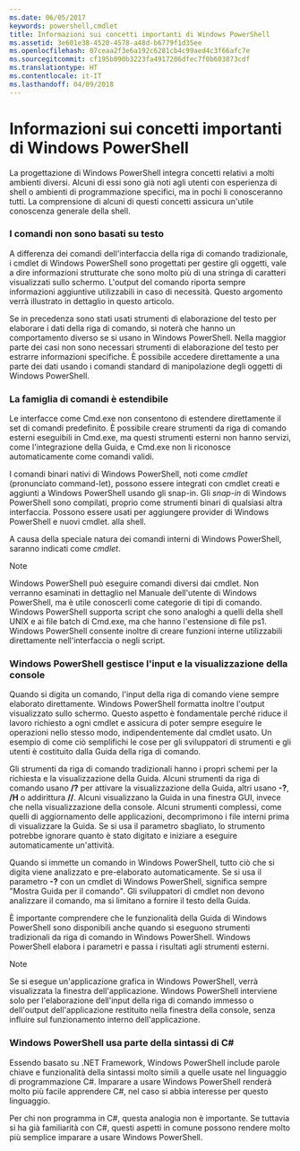 ```yaml
---
ms.date: 06/05/2017
keywords: powershell,cmdlet
title: Informazioni sui concetti importanti di Windows PowerShell
ms.assetid: 3e601e38-4520-4578-a48d-b6779f1d35ee
ms.openlocfilehash: 07ceaa2f3e6a192c6281cb4c99aed4c3f66afc7e
ms.sourcegitcommit: cf195b090b3223fa4917206dfec7f0b603873cdf
ms.translationtype: HT
ms.contentlocale: it-IT
ms.lasthandoff: 04/09/2018
---
```

# <a name="understanding-important-windows-powershell-concepts"></a>Informazioni sui concetti importanti di Windows PowerShell
La progettazione di Windows PowerShell integra concetti relativi a molti ambienti diversi. Alcuni di essi sono già noti agli utenti con esperienza di shell o ambienti di programmazione specifici, ma in pochi li conosceranno tutti. La comprensione di alcuni di questi concetti assicura un'utile conoscenza generale della shell.

### <a name="commands-are-not-text-based"></a>I comandi non sono basati su testo
A differenza dei comandi dell'interfaccia della riga di comando tradizionale, i cmdlet di Windows PowerShell sono progettati per gestire gli oggetti, vale a dire informazioni strutturate che sono molto più di una stringa di caratteri visualizzati sullo schermo. L'output del comando riporta sempre informazioni aggiuntive utilizzabili in caso di necessità. Questo argomento verrà illustrato in dettaglio in questo articolo.

Se in precedenza sono stati usati strumenti di elaborazione del testo per elaborare i dati della riga di comando, si noterà che hanno un comportamento diverso se si usano in Windows PowerShell. Nella maggior parte dei casi non sono necessari strumenti di elaborazione del testo per estrarre informazioni specifiche. È possibile accedere direttamente a una parte dei dati usando i comandi standard di manipolazione degli oggetti di Windows PowerShell.

### <a name="the-command-family-is-extensible"></a>La famiglia di comandi è estendibile
Le interfacce come Cmd.exe non consentono di estendere direttamente il set di comandi predefinito. È possibile creare strumenti da riga di comando esterni eseguibili in Cmd.exe, ma questi strumenti esterni non hanno servizi, come l'integrazione della Guida, e Cmd.exe non li riconosce automaticamente come comandi validi.

I comandi binari nativi di Windows PowerShell, noti come *cmdlet* (pronunciato command-let), possono essere integrati con cmdlet creati e aggiunti a Windows PowerShell usando gli snap-in. Gli *snap-in* di Windows PowerShell sono compilati, proprio come strumenti binari di qualsiasi altra interfaccia. Possono essere usati per aggiungere provider di Windows PowerShell e nuovi cmdlet. alla shell.

A causa della speciale natura dei comandi interni di Windows PowerShell, saranno indicati come *cmdlet*.

> [!NOTE]
> Windows PowerShell può eseguire comandi diversi dai cmdlet. Non verranno esaminati in dettaglio nel Manuale dell'utente di Windows PowerShell, ma è utile conoscerli come categorie di tipi di comando. Windows PowerShell supporta script che sono analoghi a quelli della shell UNIX e ai file batch di Cmd.exe, ma che hanno l'estensione di file ps1. Windows PowerShell consente inoltre di creare funzioni interne utilizzabili direttamente nell'interfaccia o negli script.

### <a name="windows-powershell-handles-console-input-and-display"></a>Windows PowerShell gestisce l'input e la visualizzazione della console
Quando si digita un comando, l'input della riga di comando viene sempre elaborato direttamente. Windows PowerShell formatta inoltre l'output visualizzato sullo schermo. Questo aspetto è fondamentale perché riduce il lavoro richiesto a ogni cmdlet e assicura di poter sempre eseguire le operazioni nello stesso modo, indipendentemente dal cmdlet usato. Un esempio di come ciò semplifichi le cose per gli sviluppatori di strumenti e gli utenti è costituito dalla Guida della riga di comando.

Gli strumenti da riga di comando tradizionali hanno i propri schemi per la richiesta e la visualizzazione della Guida. Alcuni strumenti da riga di comando usano **/?** per attivare la visualizzazione della Guida, altri usano **-?**, **/H** o addirittura **//**. Alcuni visualizzano la Guida in una finestra GUI, invece che nella visualizzazione della console. Alcuni strumenti complessi, come quelli di aggiornamento delle applicazioni, decomprimono i file interni prima di visualizzare la Guida. Se si usa il parametro sbagliato, lo strumento potrebbe ignorare quanto è stato digitato e iniziare a eseguire automaticamente un'attività.

Quando si immette un comando in Windows PowerShell, tutto ciò che si digita viene analizzato e pre-elaborato automaticamente. Se si usa il parametro **-?** con un cmdlet di Windows PowerShell, significa sempre "Mostra Guida per il comando". Gli sviluppatori di cmdlet non devono analizzare il comando, ma si limitano a fornire il testo della Guida.

È importante comprendere che le funzionalità della Guida di Windows PowerShell sono disponibili anche quando si eseguono strumenti tradizionali da riga di comando in Windows PowerShell. Windows PowerShell elabora i parametri e passa i risultati agli strumenti esterni.

> [!NOTE]
> Se si esegue un'applicazione grafica in Windows PowerShell, verrà visualizzata la finestra dell'applicazione. Windows PowerShell interviene solo per l'elaborazione dell'input della riga di comando immesso o dell'output dell'applicazione restituito nella finestra della console, senza influire sul funzionamento interno dell'applicazione.

### <a name="windows-powershell-uses-some-c-syntax"></a>Windows PowerShell usa parte della sintassi di C#
Essendo basato su .NET Framework, Windows PowerShell include parole chiave e funzionalità della sintassi molto simili a quelle usate nel linguaggio di programmazione C#. Imparare a usare Windows PowerShell renderà molto più facile apprendere C#, nel caso si abbia interesse per questo linguaggio.

Per chi non programma in C#, questa analogia non è importante. Se tuttavia si ha già familiarità con C#, questi aspetti in comune possono rendere molto più semplice imparare a usare Windows PowerShell.
